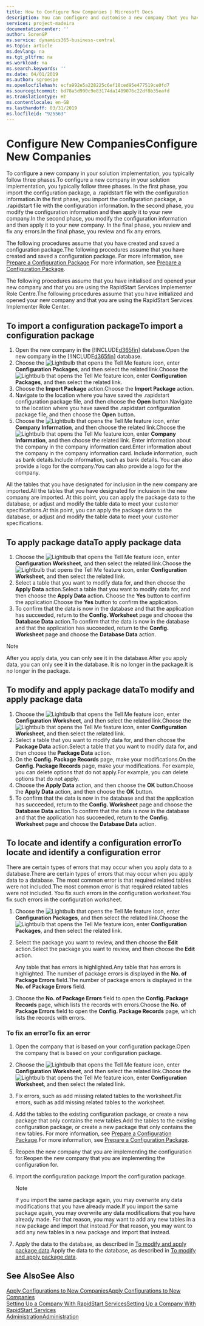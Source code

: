 ```yaml
---
title: How to Configure New Companies | Microsoft Docs
description: You can configure and customise a new company that you have created. To fine tune your implementation, you proceed in three phases to complete your configuration.
services: project-madeira
documentationcenter: ''
author: SorenGP
ms.service: dynamics365-business-central
ms.topic: article
ms.devlang: na
ms.tgt_pltfrm: na
ms.workload: na
ms.search.keywords: ''
ms.date: 04/01/2019
ms.author: sgroespe
ms.openlocfilehash: ecfa992e5a228225c6ef18ced95e477519ce0fd7
ms.sourcegitcommit: bd78a5d990c9e83174da1409076c22df8b35eafd
ms.translationtype: HT
ms.contentlocale: en-GB
ms.lasthandoff: 03/31/2019
ms.locfileid: "925563"
---
```

# <a name="configure-new-companies"></a><span data-ttu-id="47a92-104">Configure New Companies</span><span class="sxs-lookup"><span data-stu-id="47a92-104">Configure New Companies</span></span>
<span data-ttu-id="47a92-105">To configure a new company in your solution implementation, you typically follow three phases.</span><span class="sxs-lookup"><span data-stu-id="47a92-105">To configure a new company in your solution implementation, you typically follow three phases.</span></span> <span data-ttu-id="47a92-106">In the first phase, you import the configuration package, a .rapidstart file with the configuration information.</span><span class="sxs-lookup"><span data-stu-id="47a92-106">In the first phase, you import the configuration package, a .rapidstart file with the configuration information.</span></span> <span data-ttu-id="47a92-107">In the second phase, you modify the configuration information and then apply it to your new company.</span><span class="sxs-lookup"><span data-stu-id="47a92-107">In the second phase, you modify the configuration information and then apply it to your new company.</span></span> <span data-ttu-id="47a92-108">In the final phase, you review and fix any errors.</span><span class="sxs-lookup"><span data-stu-id="47a92-108">In the final phase, you review and fix any errors.</span></span>  

<span data-ttu-id="47a92-109">The following procedures assume that you have created and saved a configuration package.</span><span class="sxs-lookup"><span data-stu-id="47a92-109">The following procedures assume that you have created and saved a configuration package.</span></span> <span data-ttu-id="47a92-110">For more information, see [Prepare a Configuration Package](admin-how-to-prepare-a-configuration-package.md).</span><span class="sxs-lookup"><span data-stu-id="47a92-110">For more information, see [Prepare a Configuration Package](admin-how-to-prepare-a-configuration-package.md).</span></span>  

<span data-ttu-id="47a92-111">The following procedures assume that you have initialised and opened your new company and that you are using the RapidStart Services Implementer Role Centre.</span><span class="sxs-lookup"><span data-stu-id="47a92-111">The following procedures assume that you have initialized and opened your new company and that you are using the RapidStart Services Implementer Role Center.</span></span>

## <a name="to-import-a-configuration-package"></a><span data-ttu-id="47a92-112">To import a configuration package</span><span class="sxs-lookup"><span data-stu-id="47a92-112">To import a configuration package</span></span>  
1. <span data-ttu-id="47a92-113">Open the new company in the [!INCLUDE[d365fin](includes/d365fin_md.md)] database.</span><span class="sxs-lookup"><span data-stu-id="47a92-113">Open the new company in the [!INCLUDE[d365fin](includes/d365fin_md.md)] database.</span></span>  
2. <span data-ttu-id="47a92-114">Choose the ![Lightbulb that opens the Tell Me feature](media/ui-search/search_small.png "Tell me what you want to do") icon, enter **Configuration Packages**, and then select the related link.</span><span class="sxs-lookup"><span data-stu-id="47a92-114">Choose the ![Lightbulb that opens the Tell Me feature](media/ui-search/search_small.png "Tell me what you want to do") icon, enter **Configuration Packages**, and then select the related link.</span></span>  
3. <span data-ttu-id="47a92-115">Choose the **Import Package** action.</span><span class="sxs-lookup"><span data-stu-id="47a92-115">Choose the **Import Package** action.</span></span>  
4. <span data-ttu-id="47a92-116">Navigate to the location where you have saved the .rapidstart configuration package file, and then choose the **Open** button.</span><span class="sxs-lookup"><span data-stu-id="47a92-116">Navigate to the location where you have saved the .rapidstart configuration package file, and then choose the **Open** button.</span></span>  
5. <span data-ttu-id="47a92-117">Choose the ![Lightbulb that opens the Tell Me feature](media/ui-search/search_small.png "Tell me what you want to do") icon, enter **Company Information**, and then choose the related link.</span><span class="sxs-lookup"><span data-stu-id="47a92-117">Choose the ![Lightbulb that opens the Tell Me feature](media/ui-search/search_small.png "Tell me what you want to do") icon, enter **Company Information**, and then choose the related link.</span></span> <span data-ttu-id="47a92-118">Enter information about the company in the company information card.</span><span class="sxs-lookup"><span data-stu-id="47a92-118">Enter information about the company in the company information card.</span></span> <span data-ttu-id="47a92-119">Include information, such as bank details.</span><span class="sxs-lookup"><span data-stu-id="47a92-119">Include information, such as bank details.</span></span> <span data-ttu-id="47a92-120">You can also provide a logo for the company.</span><span class="sxs-lookup"><span data-stu-id="47a92-120">You can also provide a logo for the company.</span></span>  

<span data-ttu-id="47a92-121">All the tables that you have designated for inclusion in the new company are imported.</span><span class="sxs-lookup"><span data-stu-id="47a92-121">All the tables that you have designated for inclusion in the new company are imported.</span></span> <span data-ttu-id="47a92-122">At this point, you can apply the package data to the database, or adjust and modify the table data to meet your customer specifications.</span><span class="sxs-lookup"><span data-stu-id="47a92-122">At this point, you can apply the package data to the database, or adjust and modify the table data to meet your customer specifications.</span></span>  

## <a name="to-apply-package-data"></a><span data-ttu-id="47a92-123">To apply package data</span><span class="sxs-lookup"><span data-stu-id="47a92-123">To apply package data</span></span>  
1. <span data-ttu-id="47a92-124">Choose the ![Lightbulb that opens the Tell Me feature](media/ui-search/search_small.png "Tell me what you want to do") icon, enter **Configuration Worksheet**, and then select the related link.</span><span class="sxs-lookup"><span data-stu-id="47a92-124">Choose the ![Lightbulb that opens the Tell Me feature](media/ui-search/search_small.png "Tell me what you want to do") icon, enter **Configuration Worksheet**, and then select the related link.</span></span>  
2. <span data-ttu-id="47a92-125">Select a table that you want to modify data for, and then choose the **Apply Data** action.</span><span class="sxs-lookup"><span data-stu-id="47a92-125">Select a table that you want to modify data for, and then choose the **Apply Data** action.</span></span> <span data-ttu-id="47a92-126">Choose the **Yes** button to confirm the application.</span><span class="sxs-lookup"><span data-stu-id="47a92-126">Choose the **Yes** button to confirm the application.</span></span>
3. <span data-ttu-id="47a92-127">To confirm that the data is now in the database and that the application has succeeded, return to the **Config. Worksheet** page and choose the **Database Data** action.</span><span class="sxs-lookup"><span data-stu-id="47a92-127">To confirm that the data is now in the database and that the application has succeeded, return to the **Config. Worksheet** page and choose the **Database Data** action.</span></span>  

> [!NOTE]  
>  <span data-ttu-id="47a92-128">After you apply data, you can only see it in the database.</span><span class="sxs-lookup"><span data-stu-id="47a92-128">After you apply data, you can only see it in the database.</span></span> <span data-ttu-id="47a92-129">It is no longer in the package.</span><span class="sxs-lookup"><span data-stu-id="47a92-129">It is no longer in the package.</span></span>  

## <a name="to-modify-and-apply-package-data"></a><span data-ttu-id="47a92-130">To modify and apply package data</span><span class="sxs-lookup"><span data-stu-id="47a92-130">To modify and apply package data</span></span>  
1. <span data-ttu-id="47a92-131">Choose the ![Lightbulb that opens the Tell Me feature](media/ui-search/search_small.png "Tell me what you want to do") icon, enter **Configuration Worksheet**, and then select the related link.</span><span class="sxs-lookup"><span data-stu-id="47a92-131">Choose the ![Lightbulb that opens the Tell Me feature](media/ui-search/search_small.png "Tell me what you want to do") icon, enter **Configuration Worksheet**, and then select the related link.</span></span>  
2. <span data-ttu-id="47a92-132">Select a table that you want to modify data for, and then choose the **Package Data** action.</span><span class="sxs-lookup"><span data-stu-id="47a92-132">Select a table that you want to modify data for, and then choose the **Package Data** action.</span></span>  
3. <span data-ttu-id="47a92-133">On the **Config. Package Records** page, make your modifications.</span><span class="sxs-lookup"><span data-stu-id="47a92-133">On the **Config. Package Records** page, make your modifications.</span></span> <span data-ttu-id="47a92-134">For example, you can delete options that do not apply.</span><span class="sxs-lookup"><span data-stu-id="47a92-134">For example, you can delete options that do not apply.</span></span>  
4. <span data-ttu-id="47a92-135">Choose the **Apply Data** action, and then choose the **OK** button.</span><span class="sxs-lookup"><span data-stu-id="47a92-135">Choose the **Apply Data** action, and then choose the **OK** button.</span></span>  
5. <span data-ttu-id="47a92-136">To confirm that the data is now in the database and that the application has succeeded, return to the **Config. Worksheet** page and choose the **Database Data** action.</span><span class="sxs-lookup"><span data-stu-id="47a92-136">To confirm that the data is now in the database and that the application has succeeded, return to the **Config. Worksheet** page and choose the **Database Data** action.</span></span>  

## <a name="to-locate-and-identify-a-configuration-error"></a><span data-ttu-id="47a92-137">To locate and identify a configuration error</span><span class="sxs-lookup"><span data-stu-id="47a92-137">To locate and identify a configuration error</span></span>  
<span data-ttu-id="47a92-138">There are certain types of errors that may occur when you apply data to a database.</span><span class="sxs-lookup"><span data-stu-id="47a92-138">There are certain types of errors that may occur when you apply data to a database.</span></span> <span data-ttu-id="47a92-139">The most common error is that required related tables were not included.</span><span class="sxs-lookup"><span data-stu-id="47a92-139">The most common error is that required related tables were not included.</span></span> <span data-ttu-id="47a92-140">You fix such errors in the configuration worksheet.</span><span class="sxs-lookup"><span data-stu-id="47a92-140">You fix such errors in the configuration worksheet.</span></span>

1. <span data-ttu-id="47a92-141">Choose the ![Lightbulb that opens the Tell Me feature](media/ui-search/search_small.png "Tell me what you want to do") icon, enter **Configuration Packages**, and then select the related link.</span><span class="sxs-lookup"><span data-stu-id="47a92-141">Choose the ![Lightbulb that opens the Tell Me feature](media/ui-search/search_small.png "Tell me what you want to do") icon, enter **Configuration Packages**, and then select the related link.</span></span>  
2. <span data-ttu-id="47a92-142">Select the package you want to review, and then choose the **Edit** action.</span><span class="sxs-lookup"><span data-stu-id="47a92-142">Select the package you want to review, and then choose the **Edit** action.</span></span>  

    <span data-ttu-id="47a92-143">Any table that has errors is highlighted.</span><span class="sxs-lookup"><span data-stu-id="47a92-143">Any table that has errors is highlighted.</span></span> <span data-ttu-id="47a92-144">The number of package errors is displayed in the **No. of Package Errors** field.</span><span class="sxs-lookup"><span data-stu-id="47a92-144">The number of package errors is displayed in the **No. of Package Errors** field.</span></span>  

3. <span data-ttu-id="47a92-145">Choose the **No. of Package Errors** field to open the **Config. Package Records** page, which lists the records with errors.</span><span class="sxs-lookup"><span data-stu-id="47a92-145">Choose the **No. of Package Errors** field to open the **Config. Package Records** page, which lists the records with errors.</span></span>  

### <a name="to-fix-an-error"></a><span data-ttu-id="47a92-146">To fix an error</span><span class="sxs-lookup"><span data-stu-id="47a92-146">To fix an error</span></span>  
1. <span data-ttu-id="47a92-147">Open the company that is based on your configuration package.</span><span class="sxs-lookup"><span data-stu-id="47a92-147">Open the company that is based on your configuration package.</span></span>  
2. <span data-ttu-id="47a92-148">Choose the ![Lightbulb that opens the Tell Me feature](media/ui-search/search_small.png "Tell me what you want to do") icon, enter **Configuration Worksheet**, and then select the related link.</span><span class="sxs-lookup"><span data-stu-id="47a92-148">Choose the ![Lightbulb that opens the Tell Me feature](media/ui-search/search_small.png "Tell me what you want to do") icon, enter **Configuration Worksheet**, and then select the related link.</span></span>  
3. <span data-ttu-id="47a92-149">Fix errors, such as add missing related tables to the worksheet.</span><span class="sxs-lookup"><span data-stu-id="47a92-149">Fix errors, such as add missing related tables to the worksheet.</span></span>  
4. <span data-ttu-id="47a92-150">Add the tables to the existing configuration package, or create a new package that only contains the new tables.</span><span class="sxs-lookup"><span data-stu-id="47a92-150">Add the tables to the existing configuration package, or create a new package that only contains the new tables.</span></span> <span data-ttu-id="47a92-151">For more information, see [Prepare a Configuration Package](admin-how-to-prepare-a-configuration-package.md).</span><span class="sxs-lookup"><span data-stu-id="47a92-151">For more information, see [Prepare a Configuration Package](admin-how-to-prepare-a-configuration-package.md).</span></span>  
5. <span data-ttu-id="47a92-152">Reopen the new company that you are implementing the configuration for.</span><span class="sxs-lookup"><span data-stu-id="47a92-152">Reopen the new company that you are implementing the configuration for.</span></span>  
6. <span data-ttu-id="47a92-153">Import the configuration package.</span><span class="sxs-lookup"><span data-stu-id="47a92-153">Import the configuration package.</span></span>  

    > [!NOTE]  
    >  <span data-ttu-id="47a92-154">If you import the same package again, you may overwrite any data modifications that you have already made.</span><span class="sxs-lookup"><span data-stu-id="47a92-154">If you import the same package again, you may overwrite any data modifications that you have already made.</span></span> <span data-ttu-id="47a92-155">For that reason, you may want to add any new tables in a new package and import that instead.</span><span class="sxs-lookup"><span data-stu-id="47a92-155">For that reason, you may want to add any new tables in a new package and import that instead.</span></span>  

7. <span data-ttu-id="47a92-156">Apply the data to the database, as described in [To modify and apply package data](admin-how-to-configure-new-companies.md#to-modify-and-apply-package-data).</span><span class="sxs-lookup"><span data-stu-id="47a92-156">Apply the data to the database, as described in [To modify and apply package data](admin-how-to-configure-new-companies.md#to-modify-and-apply-package-data).</span></span>

## <a name="see-also"></a><span data-ttu-id="47a92-157">See Also</span><span class="sxs-lookup"><span data-stu-id="47a92-157">See Also</span></span>  
[<span data-ttu-id="47a92-158">Apply Configurations to New Companies</span><span class="sxs-lookup"><span data-stu-id="47a92-158">Apply Configurations to New Companies</span></span>](admin-apply-configuration-to-new-companies.md)  
[<span data-ttu-id="47a92-159">Setting Up a Company With RapidStart Services</span><span class="sxs-lookup"><span data-stu-id="47a92-159">Setting Up a Company With RapidStart Services</span></span>](admin-set-up-a-company-with-rapidstart.md)  
[<span data-ttu-id="47a92-160">Administration</span><span class="sxs-lookup"><span data-stu-id="47a92-160">Administration</span></span>](admin-setup-and-administration.md)
